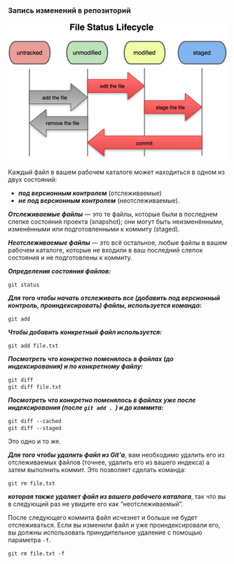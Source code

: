   ### Запись изменений в репозиторий
  
  ![file_status_lifecycle](pic/file_status_lifecycle.png)
  
Каждый файл в вашем рабочем каталоге может находиться в одном из двух состояний: 
- ***под версионным контролем*** (отслеживаемые) 
- ***не под версионным контролем*** (неотслеживаемые). 

***Отслеживаемые файлы*** — это те файлы, которые были в последнем слепке состояния проекта (snapshot); они могут быть неизменёнными, изменёнными или подготовленными к коммиту (staged). 

***Неотслеживаемые файлы*** — это всё остальное, любые файлы в вашем рабочем каталоге, которые не входили в ваш последний слепок состояния и не подготовлены к коммиту. 

***Определения состояния файлов:***
```
git status
```
***Для того чтобы начать отслеживать все (добавить под версионный контроль, проиндексировать) файлы, используется команда:***
```
git add
```
***Чтобы добавить конкретный файл используется:***
```
git add file.txt
```

***Посмотреть что конкретно поменялось в файлах (до индексирования) и по конкретному файлу:***
```
git diff
git diff file.txt
```

***Посмотреть что конкретно поменялось в файлах уже после индексирования (после `git add . `) и до коммита:***
```
git diff --cached
git diff --staged
```
Это одно и то же.

***Для того чтобы удалить файл из Git'а***, вам необходимо удалить его из отслеживаемых файлов (точнее, удалить его из вашего индекса) а затем выполнить коммит. Это позволяет сделать команда:
```
git rm file.txt
```
***которая также удаляет файл из вашего рабочего каталога***, так что вы в следующий раз не увидите его как “неотслеживаемый”.

После следующего коммита файл исчезнет и больше не будет отслеживаться. Если вы изменили файл и уже проиндексировали его, вы должны использовать принудительное удаление с помощью параметра `-f`.
```
git rm file.txt -f
```
